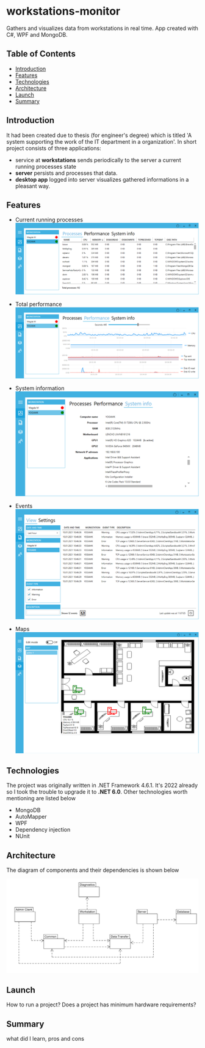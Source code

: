 # workstations-monitor
Gathers and visualizes data from workstations in real time. App created with C#, WPF and MongoDB.

## Table of Contents
- [Introduction](#introduction)
- [Features](#features)
- [Technologies](#technologies)
- [Architecture](#architecture)
- [Launch](#launch)
- [Summary](#summary)

## Introduction
It had been created due to thesis (for engineer's degree) which is titled 'A system supporting the work of the IT department in a organization'. In short project consists of three applications:
- service at **workstations** sends periodically to the server a current running processes state
- **server** persists and processes that data.
- **desktop app** logged into server visualizes gathered informations in a pleasant way. 

## Features
- Current running processes
![Current running processes state](Docs/interface_processes.png)

- Total performance
![Total performance](Docs/interface_performance.png)

- System information
![System information](Docs/interface_systeminfo.png)

- Events
![Events](Docs/interface_events.png)

- Maps
![Maps](Docs/interface_maps.png)

## Technologies
The project was originally written in .NET Framework 4.6.1. It's 2022 already so I took the trouble to upgrade it to **.NET 6.0**. Other technologies worth mentioning are listed below
- MongoDB
- AutoMapper
- WPF
- Dependency injection
- NUnit

## Architecture

The diagram of components and their dependencies is shown below

![Diagram of components](Docs/architecture.png)

## Launch
How to run a project? Does a project has minimum hardware requirements?

## Summary
what did I learn, pros and cons
